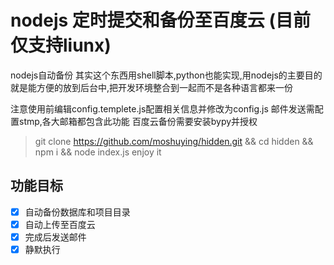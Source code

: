 # nodejs 定时提交和备份至百度云 (目前仅支持liunx)

nodejs自动备份
其实这个东西用shell脚本,python也能实现,用nodejs的主要目的就是能方便的放到后台中,把开发环境整合到一起而不是各种语言都来一份

注意使用前编辑config.templete.js配置相关信息并修改为config.js
邮件发送需配置stmp,各大邮箱都包含此功能
百度云备份需要安装bypy并授权

> git clone https://github.com/moshuying/hidden.git && cd hidden && npm i && node index.js 
enjoy it

## 功能目标
+ [x] 自动备份数据库和项目目录
+ [x] 自动上传至百度云
+ [x] 完成后发送邮件
+ [x] 静默执行